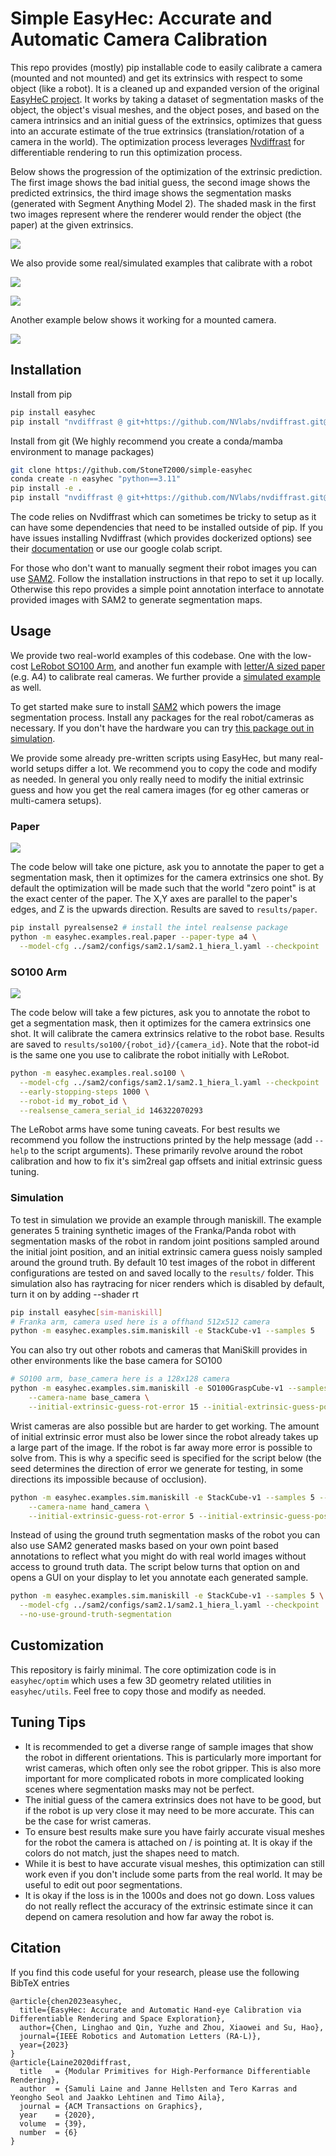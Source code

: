 # Simple EasyHec: Accurate and Automatic Camera Calibration

This repo provides (mostly) pip installable code to easily calibrate a camera (mounted and not mounted) and get its extrinsics with respect to some object (like a robot). It is a cleaned up and expanded version of the original [EasyHeC project](https://github.com/ootts/EasyHeC). It works by taking a dataset of segmentation masks of the object, the object's visual meshes, and the object poses, and based on the camera intrinsics and an initial guess of the extrinsics, optimizes that guess into an accurate estimate of the true extrinsics (translation/rotation of a camera in the world). The optimization process leverages [Nvdiffrast](https://github.com/NVlabs/nvdiffrast) for differentiable rendering to run this optimization process.

Below shows the progression of the optimization of the extrinsic prediction. The first image shows the bad initial guess, the second image shows the predicted extrinsics, the third image shows the segmentation masks (generated with Segment Anything Model 2). The shaded mask in the first two images represent where the renderer would render the object (the paper) at the given extrinsics.

![](./assets/paper_optimization_progression.gif)

We also provide some real/simulated examples that calibrate with a robot

![](./assets/so100_optimization_progression.gif)

![](./assets/sim_example.png)

Another example below shows it working for a mounted camera.

![](./assets/sim_example_mounted_camera.png)


## Installation

Install from pip
```bash
pip install easyhec
pip install "nvdiffrast @ git+https://github.com/NVlabs/nvdiffrast.git@729261dc64c4241ea36efda84fbf532cc8b425b8"
```

Install from git (We highly recommend you create a conda/mamba environment to manage packages)

```bash
git clone https://github.com/StoneT2000/simple-easyhec
conda create -n easyhec "python==3.11"
pip install -e .
pip install "nvdiffrast @ git+https://github.com/NVlabs/nvdiffrast.git@729261dc64c4241ea36efda84fbf532cc8b425b8"
```

The code relies on Nvdiffrast which can sometimes be tricky to setup as it can have some dependencies that need to be installed outside of pip. If you have issues installing Nvdiffrast (which provides dockerized options) see their [documentation](https://nvlabs.github.io/nvdiffrast/) or use our google colab script.

For those who don't want to manually segment their robot images you can use [SAM2](https://github.com/facebookresearch/sam2). Follow the installation instructions in that repo to set it up locally. Otherwise this repo provides a simple point annotation interface to annotate provided images with SAM2 to generate segmentation maps.

## Usage

We provide two real-world examples of this codebase. One with the low-cost [LeRobot SO100 Arm](#so100-arm), and another fun example with [letter/A sized paper](#paper) (e.g. A4) to calibrate real cameras. We further provide a [simulated example](#simulation) as well.

To get started make sure to install [SAM2](https://github.com/facebookresearch/sam2) which powers the image segmentation process. Install any packages for the real robot/cameras as necessary. If you don't have the hardware you can try [this package out in simulation](#simulation).

We provide some already pre-written scripts using EasyHec, but many real-world setups differ a lot. We recommend you to copy the code and modify as needed. In general you only really need to modify the initial extrinsic guess and how you get the real camera images (for eg other cameras or multi-camera setups).

### Paper

![](./assets/paper_optimization_progression.gif)

The code below will take one picture, ask you to annotate the paper to get a segmentation mask, then it optimizes for the camera extrinsics one shot. By default the optimization will be made such that the world "zero point" is at the exact center of the paper. The X,Y axes are parallel to the paper's edges, and Z is the upwards direction. Results are saved to `results/paper`.

```bash
pip install pyrealsense2 # install the intel realsense package
python -m easyhec.examples.real.paper --paper-type a4 \
  --model-cfg ../sam2/configs/sam2.1/sam2.1_hiera_l.yaml --checkpoint ../sam2/checkpoints/sam2.1_hiera_large.pt 
```


### SO100 Arm

![](./assets/so100_optimization_progression.gif)

The code below will take a few pictures, ask you to annotate the robot to get a segmentation mask, then it optimizes for the camera extrinsics one shot. It will calibrate the camera extrinsics relative to the robot base. Results are saved to `results/so100/{robot_id}/{camera_id}`. Note that the robot-id is the same one you use to calibrate the robot initially with LeRobot.

```bash
python -m easyhec.examples.real.so100 \
  --model-cfg ../sam2/configs/sam2.1/sam2.1_hiera_l.yaml --checkpoint ../sam2/checkpoints/sam2.1_hiera_large.pt \
  --early-stopping-steps 1000 \
  --robot-id my_robot_id \
  --realsense_camera_serial_id 146322070293
```

The LeRobot arms have some tuning caveats. For best results we recommend you follow the instructions printed by the help message (add `--help` to the script arguments). These primarily revolve around the robot calibration and how to fix it's sim2real gap offsets and initial extrinsic guess tuning.

### Simulation

To test in simulation we provide an example through maniskill. The example generates 5 training synthetic images of the Franka/Panda robot with segmentation masks of the robot in random joint positions sampled around the initial joint position, and an initial extrinsic camera guess noisly sampled around the ground truth. By default 10 test images of the robot in different configurations are tested on and saved locally to the `results/` folder. This simulation also has raytracing for nicer renders which is disabled by default, turn it on by adding --shader rt

```bash
pip install easyhec[sim-maniskill]
# Franka arm, camera used here is a offhand 512x512 camera
python -m easyhec.examples.sim.maniskill -e StackCube-v1 --samples 5
```

You can also try out other robots and cameras that ManiSkill provides in other environments like the base camera for SO100


```bash
# SO100 arm, base_camera here is a 128x128 camera 
python -m easyhec.examples.sim.maniskill -e SO100GraspCube-v1 --samples 5 \
    --camera-name base_camera \
    --initial-extrinsic-guess-rot-error 15 --initial-extrinsic-guess-pos-error 0.1
```

Wrist cameras are also possible but are harder to get working. The amount of initial extrinsic error must also be lower since the robot already takes up a large part of the image. If the robot is far away more error is possible to solve from. This is why a specific seed is specified for the script below (the seed determines the direction of error we generate for testing, in some directions its impossible because of occlusion).

```bash
python -m easyhec.examples.sim.maniskill -e StackCube-v1 --samples 5 --seed 2 \
    --camera-name hand_camera \
    --initial-extrinsic-guess-rot-error 5 --initial-extrinsic-guess-pos-error 0.01
```

Instead of using the ground truth segmentation masks of the robot you can also use SAM2 generated masks based on your own point based annotations to reflect what you might do with real world images without access to ground truth data. The script below turns that option on and opens a GUI on your display to let you annotate each generated sample.

```bash
python -m easyhec.examples.sim.maniskill -e StackCube-v1 --samples 5 \
  --model-cfg ../sam2/configs/sam2.1/sam2.1_hiera_l.yaml --checkpoint ../sam2/checkpoints/sam2.1_hiera_large.pt \
  --no-use-ground-truth-segmentation
```


## Customization

This repository is fairly minimal. The core optimization code is in `easyhec/optim` which uses a few 3D geometry related utilities in `easyhec/utils`. Feel free to copy those and modify as needed.

## Tuning Tips

- It is recommended to get a diverse range of sample images that show the robot in different orientations. This is particularly more important for wrist cameras, which often only see the robot gripper. This is also more important for more complicated robots in more complicated looking scenes where segmentation masks may not be perfect.
- The initial guess of the camera extrinsics does not have to be good, but if the robot is up very close it may need to be more accurate. This can be the case for wrist cameras.
- To ensure best results make sure you have fairly accurate visual meshes for the robot the camera is attached on / is pointing at. It is okay if the colors do not match, just the shapes need to match.
- While it is best to have accurate visual meshes, this optimization can still work even if you don't include some parts from the real world. It may be useful to edit out poor segmentations.
- It is okay if the loss is in the 1000s and does not go down. Loss values do not really reflect the accuracy of the extrinsic estimate since it can depend on camera resolution and how far away the robot is.

## Citation

If you find this code useful for your research, please use the following BibTeX entries

```
@article{chen2023easyhec,
  title={EasyHec: Accurate and Automatic Hand-eye Calibration via Differentiable Rendering and Space Exploration},
  author={Chen, Linghao and Qin, Yuzhe and Zhou, Xiaowei and Su, Hao},
  journal={IEEE Robotics and Automation Letters (RA-L)}, 
  year={2023}
}
@article{Laine2020diffrast,
  title   = {Modular Primitives for High-Performance Differentiable Rendering},
  author  = {Samuli Laine and Janne Hellsten and Tero Karras and Yeongho Seol and Jaakko Lehtinen and Timo Aila},
  journal = {ACM Transactions on Graphics},
  year    = {2020},
  volume  = {39},
  number  = {6}
}
```